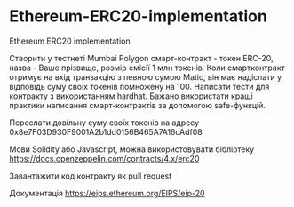 # Ethereum-ERC20-implementation
Ethereum ERC20 implementation

Створити у тестнеті Mumbai Polygon смарт-контракт - токен ERC-20, назва - Ваше прізвище, розмір емісії 1 млн токенів. 
Коли смартконтракт отримує на вхід транзакцію з певною сумою Matic, він має надіслати у відповідь суму своїх токенів помножену на 100. 
Написати тести для контракту з використанням hardhat.
Бажано використати кращі практики написання смарт-контрактів за допомогою safe-функцій. 

Переслати довільну суму своїх токенів на адресу 0x8e7F03D930F9001A2b1dd0156B465A7A16cAdf08

Мови Solidity або Javascript, можна використовувати бібліотеку https://docs.openzeppelin.com/contracts/4.x/erc20

Завантажити код контракту як pull request

Документація https://eips.ethereum.org/EIPS/eip-20
